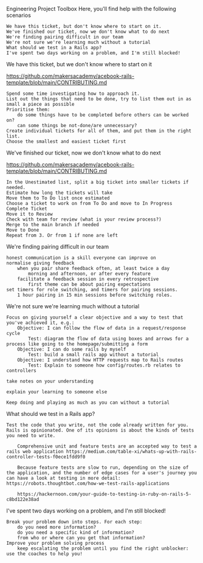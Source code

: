 Engineering Project Toolbox
Here, you'll find help with the following scenarios

    We have this ticket, but don't know where to start on it.
    We've finished our ticket, now we don't know what to do next
    We're finding pairing difficult in our team
    We're not sure we're learning much without a tutorial
    What should we test in a Rails app?
    I've spent two days working on a problem, and I'm still blocked!

We have this ticket, but we don't know where to start on it

https://github.com/makersacademy/acebook-rails-template/blob/main/CONTRIBUTING.md

    Spend some time investigating how to approach it.
    List out the things that need to be done, try to list them out in as small a piece as possible
    Prioritise them:
        do some things have to be completed before others can be worked on?
        can some things be not-done/are unnecessary?
    Create individual tickets for all of them, and put them in the right list.
    Choose the smallest and easiest ticket first

We've finished our ticket, now we don't know what to do next

https://github.com/makersacademy/acebook-rails-template/blob/main/CONTRIBUTING.md

    In the Unestimated list, split a big ticket into smaller tickets if needed.
    Estimate how long the tickets will take
    Move them to To Do list once estimated
    Choose a ticket to work on from To Do and move to In Progress
    Complete Ticket
    Move it to Review
    Check with team for review (what is your review process?)
    Merge to the main branch if needed
    Move to Done
    Repeat from 3. Or from 1 if none are left

We're finding pairing difficult in our team

    honest communication is a skill everyone can improve on
    normalise giving feedback
        when you pair share feedback often, at least twice a day
            morning and afternoon, or after every feature
        facilitate a feedback session in every retrospective
            first theme can be about pairing expectations
    set timers for role switching, and timers for pairing sessions.
        1 hour pairing in 15 min sessions before switching roles.

We're not sure we're learning much without a tutorial

    Focus on giving yourself a clear objective and a way to test that you've achieved it, e.g.:
        Objective: I can follow the flow of data in a request/response cycle
            Test: diagram the flow of data using boxes and arrows for a process like going to the homepage/submitting a form
        Objective: I can do some rails by myself
            Test: build a small rails app without a tutorial
        Objective: I understand how HTTP requests map to Rails routes
            Test: Explain to someone how config/routes.rb relates to controllers

    take notes on your understanding

    explain your learning to someone else

    Keep doing and playing as much as you can without a tutorial

What should we test in a Rails app?

    Test the code that you write, not the code already written for you.
    Rails is opinionated. One of its opinions is about the kinds of tests you need to write.

        Comprehensive unit and feature tests are an accepted way to test a rails web application https://medium.com/table-xi/whats-up-with-rails-controller-tests-f0ece1fdd9f0

        Because feature tests are slow to run, depending on the size of the application, and the number of edge cases for a user's journey you can have a look at testing in more detail: https://robots.thoughtbot.com/how-we-test-rails-applications

        https://hackernoon.com/your-guide-to-testing-in-ruby-on-rails-5-c8bd122e38ad

I've spent two days working on a problem, and I'm still blocked!

    Break your problem down into steps. For each step:
        do you need more information?
        do you need a specific kind of information?
        from who or where can you get that information?
    Improve your problem solving process
        keep escalating the problem until you find the right unblocker: use the coaches to help you!


